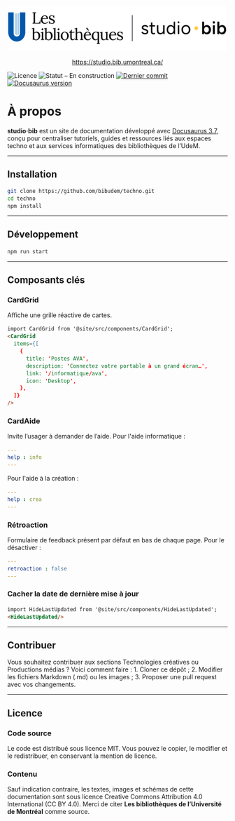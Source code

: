 <p align="center">
  <img src="static/img/logo-tb.svg" alt="Logo techno·bib" width="500" />
</p>

<p align="center">
  <a href="https://studio.bib.umontreal.ca/" target="_blank" rel="noopener">
    https://studio.bib.umontreal.ca/
  </a>
</p>

![Licence](https://img.shields.io/static/v1?label=Licence&message=MIT&color=blue)
![Statut – En construction](https://img.shields.io/static/v1?label=Statut&message=En%20construction&color=orange)
[![Dernier commit](https://img.shields.io/github/last-commit/bibudem/techno?label=Dernier%20commit&color=blue&style=flat-square)](https://github.com/bibudem/techno/commits)
[![Docusaurus version](https://img.shields.io/npm/v/@docusaurus/core?label=Docusaurus&logo=docusaurus&color=527FFF&style=flat-square)](https://www.npmjs.com/package/@docusaurus/core)

# À propos

**studio·bib** est un site de documentation développé avec [Docusaurus 3.7](https://docusaurus.io/), conçu pour centraliser tutoriels, guides et ressources liés aux espaces techno et aux services informatiques des bibliothèques de l’UdeM.

---

## Installation

```bash
git clone https://github.com/bibudem/techno.git
cd techno
npm install
```

---

## Développement

```sh
npm run start
```

---

## Composants clés

### CardGrid

Affiche une grille réactive de cartes.

```md
import CardGrid from '@site/src/components/CardGrid';
<CardGrid
  items={[
    {
      title: 'Postes AVA',
      description: 'Connectez votre portable à un grand écran…',
      link: '/informatique/ava',
      icon: 'Desktop',
    },
  ]}
/>
```

### CardAide

Invite l’usager à demander de l’aide.
Pour l'aide informatique :

```yaml
---
help : info
---
```

Pour l'aide à la création : 

```yaml
---
help : crea
---
```

### Rétroaction 

Formulaire de feedback présent par défaut en bas de chaque page.
Pour le désactiver :

```yaml
---
retroaction : false
---
```

### Cacher la date de dernière mise à jour

```md
import HideLastUpdated from '@site/src/components/HideLastUpdated';
<HideLastUpdated/>
```

---

## Contribuer

Vous souhaitez contribuer aux sections Technologies créatives ou Productions médias ? Voici comment faire :
	1.	Cloner ce dépôt ;
	2.	Modifier les fichiers Markdown (.md) ou les images ;
	3.	Proposer une pull request avec vos changements.

---

## Licence

### Code source  
Le code est distribué sous licence MIT. Vous pouvez le copier, le modifier et le redistribuer, en conservant la mention de licence.

### Contenu
Sauf indication contraire, les textes, images et schémas de cette documentation sont sous licence Creative Commons Attribution 4.0 International (CC BY 4.0). Merci de citer **Les bibliothèques de l’Université de Montréal** comme source.
